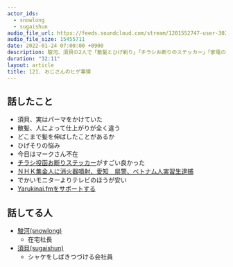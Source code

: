 ```yaml
---
actor_ids:
  - snowlong
  - sugaishun
audio_file_url: https://feeds.soundcloud.com/stream/1201552747-user-302747142-yarukinai-121-2022-01-24.mp3
audio_file_size: 15455711
date: 2022-01-24 07:00:00 +0900
description: 駿河、須貝の2人で「散髪とひげ剃り」「チラシお断りのステッカー」「家電の買い替え」について話しました。
duration: "32:11"
layout: article
title: 121. おじさんのヒゲ事情
---
```


## 話したこと
- 須貝、実はパーマをかけていた
- 散髪、人によって仕上がりが全く違う
- どこまで髪を伸ばしたことがあるか
- ひげそりの悩み
- 今日はマークさん不在
- [チラシ投函お断りステッカー](https://www.amazon.co.jp/gp/product/B00RT6LMKA/)がすごい良かった
- [ＮＨＫ集金人に消火器噴射、愛知　県警、ベトナム人実習生逮捕](https://www.chibanippo.co.jp/newspack/20190817/619585)
- でかいモニターよりテレビのほうが安い
- [Yarukinai.fmをサポートする](https://note.com/tetuo41/circle)

## 話してる人
- [駿河(snowlong)](https://twitter.com/_snowlong)
  - 在宅社長
- [須貝(sugaishun)](https://twitter.com/sugaishun)
  - シャケをしばきつづける会社員
